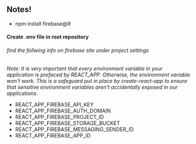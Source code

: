 ## Notes!
- npm install firebase@9

#### Create .env file in root repository 
###### find the follwing info on firebase site under project settings
_Note: It is very important that every environment variable in your application is prefaced by REACT_APP. Otherwise, the environment variable won't work. This is a safeguard put in place by create-react-app to ensure that sensitive environment variables aren't accidentally exposed in our applications._
- REACT_APP_FIREBASE_API_KEY
- REACT_APP_FIREBASE_AUTH_DOMAIN 
- REACT_APP_FIREBASE_PROJECT_ID
- REACT_APP_FIREBASE_STORAGE_BUCKET 
- REACT_APP_FIREBASE_MESSAGING_SENDER_ID
- REACT_APP_FIREBASE_APP_ID

